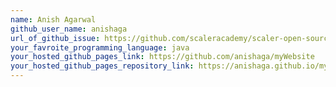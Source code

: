 ```yaml
---
name: Anish Agarwal 
github_user_name: anishaga
url_of_github_issue: https://github.com/scaleracademy/scaler-open-source-september-challenge/issues/298
your_favroite_programming_language: java
your_hosted_github_pages_link: https://github.com/anishaga/myWebsite
your_hosted_github_pages_repository_link: https://anishaga.github.io/myWebsite/
---
```

